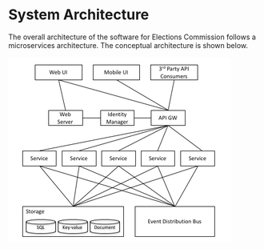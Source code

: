 #  System Architecture

The overall architecture of the software for Elections Commission follows a microservices architecture. The conceptual architecture is shown below.

![Overall Architecture](overallarch.png)